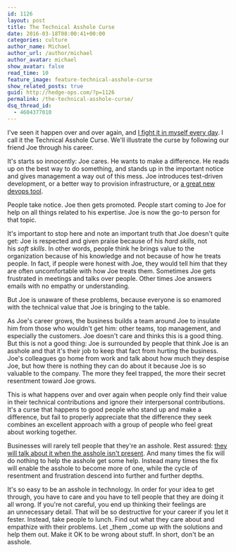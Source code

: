 ```yaml
---
id: 1126
layout: post
title: The Technical Asshole Curse
date: 2016-03-18T08:00:41+00:00
categories: culture
author_name: Michael
author_url: /author/michael
author_avatar: michael
show_avatar: false
read_time: 10
feature_image: feature-technical-asshole-curse
show_related_posts: true 
guid: http://hedge-ops.com/?p=1126
permalink: /the-technical-asshole-curse/
dsq_thread_id:
  - 4604377010
---
```

I've seen it happen over and over again, and [I fight it in myself every day](/all-or-nothing-changes/). I call it the Technical Asshole Curse. We'll illustrate the curse by following our friend Joe through his career.

It's starts so innocently: Joe cares. He wants to make a difference. He reads up on the best way to do something, and stands up in the important notice and gives management a way out of this mess. Joe introduces test-driven development, or a better way to provision infrastructure, or [a great new devops tool](/intrinsic-motivators-leading-to-chef/).

People take notice. Joe then gets promoted. People start coming to Joe for help on all things related to his expertise. Joe is now the go-to person for that topic.

It's important to stop here and note an important truth that Joe doesn't quite get: Joe is respected and given praise because of his _hard skills_, not his _soft skills_. In other words, people think he brings value to the organization because of his knowledge and not because of how he treats people. In fact, if people were honest with Joe, they would tell him that they are often uncomfortable with how Joe treats them. Sometimes Joe gets frustrated in meetings and talks over people. Other times Joe answers emails with no empathy or understanding.

But Joe is unaware of these problems, because everyone is so enamored with the technical value that Joe is bringing to the table.<!--more-->

As Joe's career grows, the business builds a team around Joe to insulate him from those who wouldn't get him: other teams, top management, and especially the customers. Joe doesn't care and thinks this is a good thing. But this is not a good thing: Joe is surrounded by people that think Joe is an asshole and that it's their job to keep that fact from hurting the business. Joe's colleagues go home from work and talk about how much they despise Joe, but how there is nothing they can do about it because Joe is so valuable to the company. The more they feel trapped, the more their secret resentment toward Joe grows.

This is what happens over and over again when people only find their value in their technical contributions and ignore their interpersonal contributions. It's a curse that happens to good people who stand up and make a difference, but fail to properly appreciate that the difference they seek combines an excellent approach with a group of people who feel great about working together.

Businesses will rarely tell people that they're an asshole. Rest assured: [they will talk about it when the asshole isn't present](https://www.youtube.com/watch?v=Rt86dc6EIoY). And many times the fix will do nothing to help the asshole get some help. Instead many times the fix will enable the asshole to become more of one, while the cycle of resentment and frustration descend into further and further depths.

It's so easy to be an asshole in technology. In order for your idea to get through, you have to care and you have to tell people that they are doing it all wrong. If you're not careful, you end up thinking their feelings are an unnecessary detail. That will be so destructive for your career if you let it fester. Instead, take people to lunch. Find out what they care about and empathize with their problems. Let _them _come up with the solutions and help them out. Make it OK to be wrong about stuff. In short, don't be an asshole.
